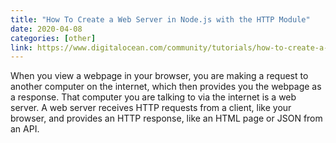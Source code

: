 ```yaml
---
title: "How To Create a Web Server in Node.js with the HTTP Module"
date: 2020-04-08
categories: [other]
link: https://www.digitalocean.com/community/tutorials/how-to-create-a-web-server-in-node-js-with-the-http-module
---
```


When you view a webpage in your browser, you are making a request to another computer on the internet, which then provides you the webpage as a response. That computer you are talking to via the internet is a web server. A web server receives HTTP requests from a client, like your browser, and provides an HTTP response, like an HTML page or JSON from an API.
